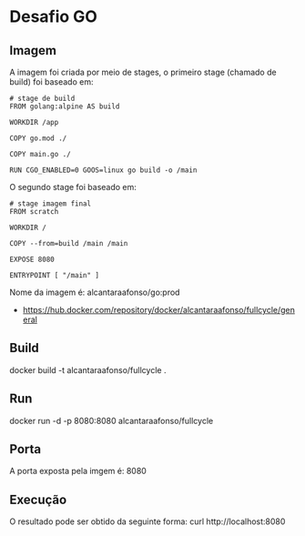 # Desafio GO

## Imagem

A imagem foi criada por meio de stages, o primeiro stage (chamado de build) foi baseado em:
```
# stage de build
FROM golang:alpine AS build

WORKDIR /app

COPY go.mod ./

COPY main.go ./

RUN CGO_ENABLED=0 GOOS=linux go build -o /main

```

O segundo stage foi baseado em:
```
# stage imagem final
FROM scratch

WORKDIR /

COPY --from=build /main /main

EXPOSE 8080

ENTRYPOINT [ "/main" ]
```

Nome da imagem é: alcantaraafonso/go:prod
- https://hub.docker.com/repository/docker/alcantaraafonso/fullcycle/general

## Build
docker build -t alcantaraafonso/fullcycle .

## Run
docker run -d -p 8080:8080 alcantaraafonso/fullcycle

## Porta
A porta exposta pela imgem é: 8080

## Execução
O resultado pode ser obtido da seguinte forma:
curl http://localhost:8080